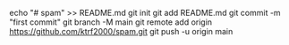 echo "# spam" >> README.md
git init
git add README.md
git commit -m "first commit"
git branch -M main
git remote add origin https://github.com/ktrf2000/spam.git
git push -u origin main
